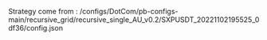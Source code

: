 Strategy come from : /configs/DotCom/pb-configs-main/recursive_grid/recursive_single_AU_v0.2/SXPUSDT_20221102195525_0df36/config.json